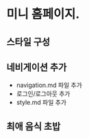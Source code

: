# 미니 홈페이지.

## 스타일 구성

## 네비게이션 추가

- navigation.md 파일 추가
- 로그인/로그아웃 추가
- style.md 파일 추가

## 최애 음식 초밥
